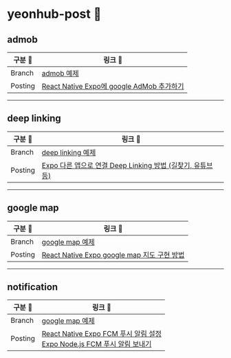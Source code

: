 # yeonhub-post 🚀

## admob
| 구분 📁      | 링크 🔗                                                                                     |
|-----------|------------------------------------------------------------------------------------------|
| Branch    | [admob 예제](https://github.com/yeonhub/yeonhub-post/tree/admob)                         |
| Posting   | [React Native Expo에 google AdMob 추가하기](https://nonmajor-be-developer.tistory.com/entry/React-Native-Expo%EC%97%90-google-AdMob%EC%9D%84-%EB%84%A3%EC%96%B4%EB%B3%B4%EC%9E%90) |

---

## deep linking
| 구분 📁      | 링크 🔗                                                                                     |
|-----------|------------------------------------------------------------------------------------------|
| Branch    | [deep linking 예제](https://github.com/yeonhub/yeonhub-post/tree/linking)                         |
| Posting   | [Expo 다른 앱으로 연결 Deep Linking 방법 (길찾기, 유튜브 등)](https://nonmajor-be-developer.tistory.com/entry/Expo-%EB%8B%A4%EB%A5%B8-%EC%95%B1%EC%9C%BC%EB%A1%9C-%EC%97%B0%EA%B2%B0-Deep-Linking-%EB%B0%A9%EB%B2%95-%EA%B8%B8%EC%B0%BE%EA%B8%B0-%EC%9D%B8%EC%8A%A4%ED%83%80%EA%B7%B8%EB%9E%A8-%EB%93%B1) |

---

## google map
| 구분 📁      | 링크 🔗                                                                                     |
|-----------|------------------------------------------------------------------------------------------|
| Branch    | [google map 예제](https://github.com/yeonhub/yeonhub-post/tree/map)                         |
| Posting   | [React Native Expo google map 지도 구현 방법](https://nonmajor-be-developer.tistory.com/entry/React-Native-Expo-google-map-%EC%A7%80%EB%8F%84-%EA%B5%AC%ED%98%84-%EB%B0%A9%EB%B2%95) |

---

## notification
| 구분 📁      | 링크 🔗                                                                                     |
|-----------|------------------------------------------------------------------------------------------|
| Branch    | [google map 예제](https://github.com/yeonhub/yeonhub-post/tree/noti)                     |
| Posting   | [React Native Expo FCM 푸시 알림 설정](https://nonmajor-be-developer.tistory.com/entry/React-Native-Expo-FCM-%ED%91%B8%EC%8B%9C-%EC%95%8C%EB%A6%BC-%EC%84%A4%EC%A0%95) <br> [Expo Node.js FCM 푸시 알림 보내기](https://nonmajor-be-developer.tistory.com/entry/Expo-Nodejs-FCM-%ED%91%B8%EC%8B%9C-%EC%95%8C%EB%A6%BC-%EB%B3%B4%EB%82%B4%EA%B8%B0) |
